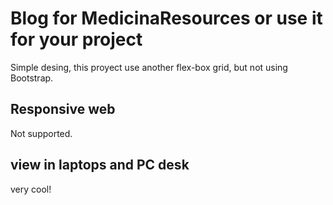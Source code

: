 # Blog for MedicinaResources or use it for your project
Simple desing, this proyect use another flex-box grid, but not using Bootstrap. 
## Responsive web
Not supported.
## view in laptops and PC desk
very cool!
